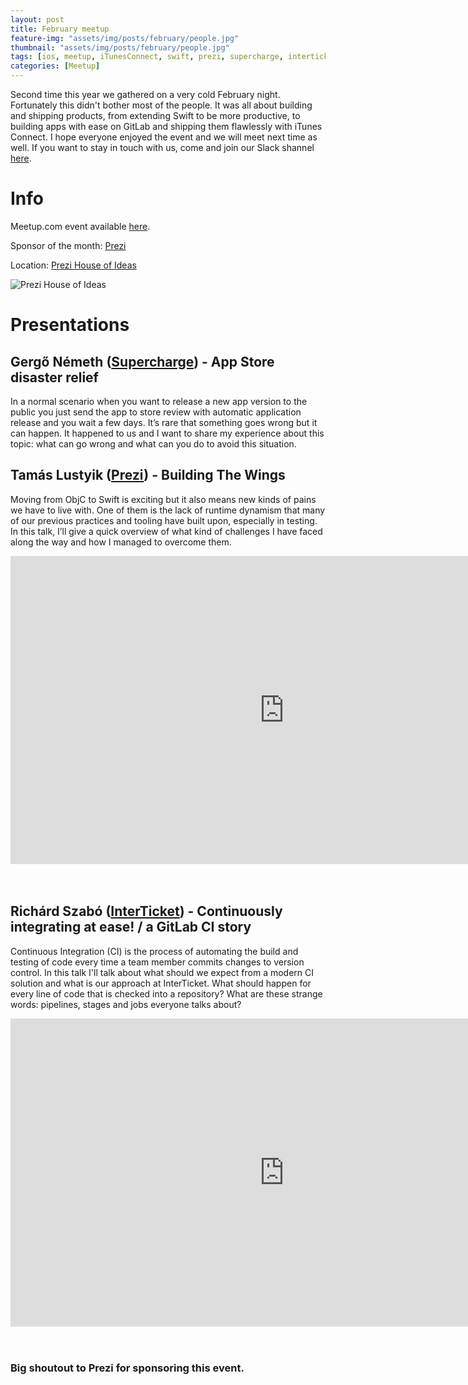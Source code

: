 ```yaml
---
layout: post
title: February meetup
feature-img: "assets/img/posts/february/people.jpg"
thumbnail: "assets/img/posts/february/people.jpg"
tags: [ios, meetup, iTunesConnect, swift, prezi, supercharge, interticket, gitlab, mocksix, bridgecraft]
categories: [Meetup]
---
```


Second time this year we gathered on a very cold February night. Fortunately this didn't bother most of the people. It was all about building and shipping products, from extending Swift to be more productive, to building apps with ease on GitLab and shipping them flawlessly with iTunes Connect. I hope everyone enjoyed the event and we will meet next time as well. If you want to stay in touch with us, come and join our Slack shannel [here](https://docs.google.com/forms/d/e/1FAIpQLSer4nuTbTsRel6bUrgzKBYQAiGgN9yPZUWBJ6XH7CF6rFLXzA/viewform).

# Info

Meetup.com event available [here](https://www.meetup.com/NSBudapest/events/247538717/).

Sponsor of the month: [Prezi](http://prezi.com/jobs/)

Location: [Prezi House of Ideas](https://goo.gl/maps/UXR8wci3pCK2)

![Prezi House of Ideas](https://media.glassdoor.com/l/d8/09/f6/4a/house-of-ideas.jpg)

# Presentations

## Gergő Németh ([Supercharge](https://www.supercharge.io)) - App Store disaster relief

In a normal scenario when you want to release a new app version to the public you just send the app to store review with automatic application release and you wait a few days. It’s rare that something goes wrong but it can happen. It happened to us and I want to share my experience about this topic: what can go wrong and what can you do to avoid this situation.

## Tamás Lustyik ([Prezi](https://prezi.com)) - Building The Wings

Moving from ObjC to Swift is exciting but it also means new kinds of pains we have to live with. One of them is the lack of runtime dynamism that many of our previous practices and tooling have built upon, especially in testing. In this talk, I’ll give a quick overview of what kind of challenges I have faced along the way and how I managed to overcome them.

<div class="aspect-ratio"><iframe width="875" height="493" src="https://www.youtube-nocookie.com/embed/yQZDaUhqnzY" frameborder="0" allow="autoplay; encrypted-media" allowfullscreen></iframe></div>
<br><br>

## Richárd Szabó ([InterTicket](https://www.jegy.hu)) - Continuously integrating at ease! / a GitLab CI story

Continuous Integration (CI) is the process of automating the build and testing of code every time a team member commits changes to version control. In this talk I'll talk about what should we expect from a modern CI solution and what is our approach at InterTicket. What should happen for every line of code that is checked into a repository? What are these strange words: pipelines, stages and jobs everyone talks about?

<div class="aspect-ratio"><iframe width="875" height="493" src="https://www.youtube-nocookie.com/embed/jpVYy9DK03E" frameborder="0" allow="autoplay; encrypted-media" allowfullscreen></iframe></div>
<br><br>

### Big shoutout to Prezi for sponsoring this event.